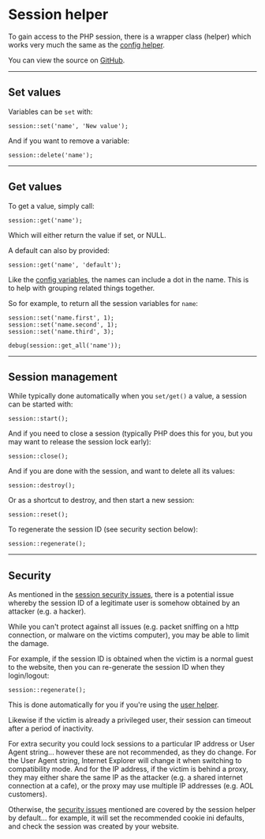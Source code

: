 
# Session helper

To gain access to the PHP session, there is a wrapper class (helper) which works very much the same as the [config helper](../../doc/helpers/config.md).

You can view the source on [GitHub](https://github.com/craigfrancis/framework/blob/main/framework/0.1/library/class/session.php).

---

## Set values

Variables can be `set` with:

	session::set('name', 'New value');

And if you want to remove a variable:

	session::delete('name');

---

## Get values

To get a value, simply call:

	session::get('name');

Which will either return the value if set, or NULL.

A default can also by provided:

	session::get('name', 'default');

Like the [config variables](../../doc/setup/config.md), the names can include a dot in the name. This is to help with grouping related things together.

So for example, to return all the session variables for `name`:

	session::set('name.first', 1);
	session::set('name.second', 1);
	session::set('name.third', 3);

	debug(session::get_all('name'));

---

## Session management

While typically done automatically when you `set/get()` a value, a session can be started with:

	session::start();

And if you need to close a session (typically PHP does this for you, but you may want to release the session lock early):

	session::close();

And if you are done with the session, and want to delete all its values:

	session::destroy();

Or as a shortcut to destroy, and then start a new session:

	session::reset();

To regenerate the session ID (see security section below):

	session::regenerate();

---

## Security

As mentioned in the [session security issues](../../doc/security/sessions.md), there is a potential issue whereby the session ID of a legitimate user is somehow obtained by an attacker (e.g. a hacker).

While you can't protect against all issues (e.g. packet sniffing on a http connection, or malware on the victims computer), you may be able to limit the damage.

For example, if the session ID is obtained when the victim is a normal guest to the website, then you can re-generate the session ID when they login/logout:

	session::regenerate();

This is done automatically for you if you're using the [user helper](../../doc/helpers/user.md).

Likewise if the victim is already a privileged user, their session can timeout after a period of inactivity.

For extra security you could lock sessions to a particular IP address or User Agent string... however these are not recommended, as they do change. For the User Agent string, Internet Explorer will change it when switching to compatibility mode. And for the IP address, if the victim is behind a proxy, they may either share the same IP as the attacker (e.g. a shared internet connection at a cafe), or the proxy may use multiple IP addresses (e.g. AOL customers).

Otherwise, the [security issues](../../doc/security/sessions.md) mentioned are covered by the session helper by default... for example, it will set the recommended cookie ini defaults, and check the session was created by your website.
